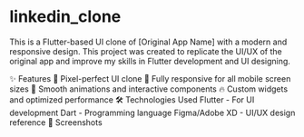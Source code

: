 # linkedin_clone

This is a Flutter-based UI clone of [Original App Name] with a modern and responsive design. This project was created to replicate the UI/UX of the original app and improve my skills in Flutter development and UI designing.

✨ Features
📌 Pixel-perfect UI clone
📲 Fully responsive for all mobile screen sizes
🎨 Smooth animations and interactive components
🔥 Custom widgets and optimized performance
🛠️ Technologies Used
Flutter - For UI development
Dart - Programming language
Figma/Adobe XD - UI/UX design reference
📸 Screenshots
